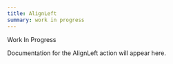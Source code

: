 ```yaml
---
title: AlignLeft
summary: work in progress
---
```


Work In Progress

Documentation for the AlignLeft action will appear here.